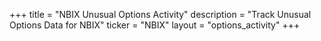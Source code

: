 +++
title = "NBIX Unusual Options Activity"
description = "Track Unusual Options Data for NBIX"
ticker = "NBIX"
layout = "options_activity"
+++

